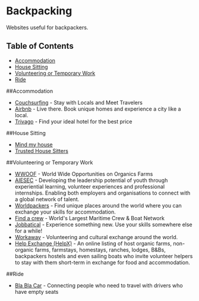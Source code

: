 # Backpacking
Websites useful for backpackers.

Table of Contents
-----------------

* [Accommodation](#accommodation)
* [House Sitting](#house-sitting)
* [Volunteering or Temporary Work](#volunteering-or-temporary-work)
* [Ride](#ride)


##Accommodation
* [Couchsurfing](https://www.couchsurfing.com/) - Stay with Locals and Meet Travelers
* [Airbnb](https://www.airbnb.com) - Live there. Book unique homes and experience a city like a local.
* [Trivago](http://www.trivago.com/) - Find your ideal hotel for the best price

##House Sitting
* [Mind my house](http://www.mindmyhouse.com/)
* [Trusted House Sitters](https://www.trustedhousesitters.com)

##Volunteering or Temporary Work
* [WWOOF](http://wwoof.net/) - World Wide Opportunities on Organics Farms
* [AIESEC](http://aiesec.org/) - Developing the leadership potential of youth through experiential learning, volunteer experiences and professional internships. Enabling both employers and organisations
to connect with a global network of talent.
* [Worldpackers](https://www.worldpackers.com/) - Find unique places around the world where you can exchange your skills for accommodation.
* [Find a crew](https://www.findacrew.net/) -  World's Largest Maritime Crew & Boat Network
* [Jobbatical](https://jobbatical.com/) - Experience something new. Use your skills somewhere else for a while!
* [Workaway](https://www.workaway.info/) - Volunteering and cultural exchange around the world.
* [Help Exchange (HelpX)](http://www.helpx.net/) - An online listing of host organic farms, non-organic farms, farmstays, homestays, ranches, lodges, B&Bs, backpackers hostels and even sailing boats who invite volunteer helpers to stay with them short-term in exchange for food and accommodation.

##Ride
* [Bla Bla Car](https://www.blablacar.com) - Connecting people who need to travel with drivers who have empty seats
